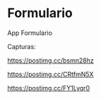# Formulario
App Formulario

Capturas:

https://postimg.cc/bsmn28hz

https://postimg.cc/CRtfmN5X

https://postimg.cc/FY1Lyqr0

